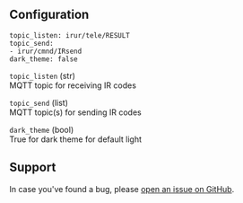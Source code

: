 ## Configuration

```
topic_listen: irur/tele/RESULT
topic_send:
- irur/cmnd/IRsend
dark_theme: false
```

`topic_listen` (str)  
MQTT topic for receiving IR codes

`topic_send` (list)  
MQTT topic(s) for sending IR codes

`dark_theme` (bool)  
True for dark theme for default light

## Support

In case you've found a bug, please [open an issue on GitHub](https://github.com/johanson/irur/issues).
